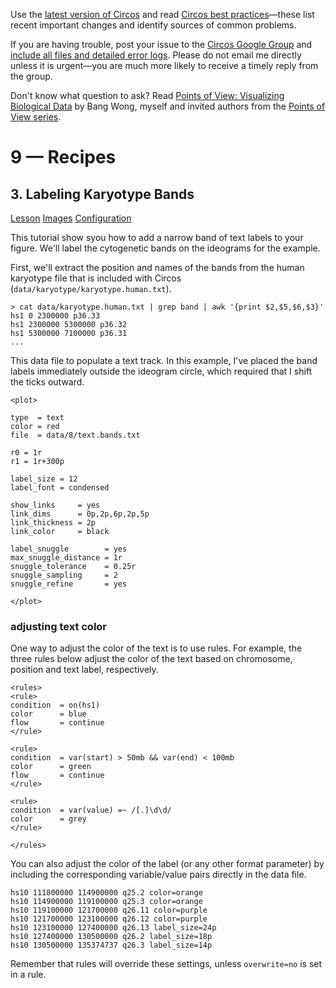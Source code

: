 Use the [latest version of Circos](/software/download/circos/) and read
[Circos best
practices](/documentation/tutorials/reference/best_practices/)—these list
recent important changes and identify sources of common problems.

If you are having trouble, post your issue to the [Circos Google
Group](https://groups.google.com/group/circos-data-visualization) and [include
all files and detailed error logs](/support/support/). Please do not email me
directly unless it is urgent—you are much more likely to receive a timely
reply from the group.

Don't know what question to ask? Read [Points of View: Visualizing Biological
Data](https://www.nature.com/nmeth/journal/v9/n12/full/nmeth.2258.html) by
Bang Wong, myself and invited authors from the [Points of View
series](https://mk.bcgsc.ca/pointsofview).

# 9 — Recipes

## 3\. Labeling Karyotype Bands

[Lesson](/documentation/tutorials/recipes/labeling_bands/lesson)
[Images](/documentation/tutorials/recipes/labeling_bands/images)
[Configuration](/documentation/tutorials/recipes/labeling_bands/configuration)

This tutorial show syou how to add a narrow band of text labels to your
figure. We'll label the cytogenetic bands on the ideograms for the example.

First, we'll extract the position and names of the bands from the human
karyotype file that is included with Circos
(`data/karyotype/karyotype.human.txt`).

    
    
    > cat data/karyotype.human.txt | grep band | awk '{print $2,$5,$6,$3}'
    hs1 0 2300000 p36.33
    hs1 2300000 5300000 p36.32
    hs1 5300000 7100000 p36.31
    ...
    

This data file to populate a text track. In this example, I've placed the band
labels immediately outside the ideogram circle, which required that I shift
the ticks outward.

    
    
    <plot>
    
    type  = text
    color = red
    file  = data/8/text.bands.txt
    
    r0 = 1r
    r1 = 1r+300p
    
    label_size = 12
    label_font = condensed
    
    show_links     = yes
    link_dims      = 0p,2p,6p,2p,5p
    link_thickness = 2p
    link_color     = black
    
    label_snuggle        = yes
    max_snuggle_distance = 1r
    snuggle_tolerance    = 0.25r
    snuggle_sampling     = 2
    snuggle_refine       = yes
    
    </plot>
    
    

### adjusting text color

One way to adjust the color of the text is to use rules. For example, the
three rules below adjust the color of the text based on chromosome, position
and text label, respectively.

    
    
    <rules>
    <rule>
    condition  = on(hs1)
    color      = blue
    flow       = continue
    </rule>
    
    <rule>
    condition  = var(start) > 50mb && var(end) < 100mb
    color      = green
    flow       = continue
    </rule>
    
    <rule>
    condition  = var(value) =~ /[.]\d\d/
    color      = grey
    </rule>
    
    </rules>
    

You can also adjust the color of the label (or any other format parameter) by
including the corresponding variable/value pairs directly in the data file.

    
    
    hs10 111800000 114900000 q25.2 color=orange
    hs10 114900000 119100000 q25.3 color=orange
    hs10 119100000 121700000 q26.11 color=purple
    hs10 121700000 123100000 q26.12 color=purple
    hs10 123100000 127400000 q26.13 label_size=24p
    hs10 127400000 130500000 q26.2 label_size=18p
    hs10 130500000 135374737 q26.3 label_size=14p
    

Remember that rules will override these settings, unless `overwrite=no` is set
in a rule.

